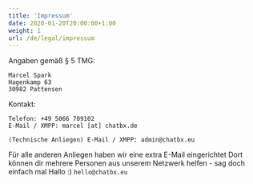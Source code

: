 ```yaml
---
title: 'Impressum'
date: 2020-01-20T20:00:00+1:00
weight: 1
url: /de/legal/impressum
---
```


Angaben gemäß § 5 TMG:
<!--more-->
```
Marcel Spark
Hagenkamp 63
30982 Pattensen
```

Kontakt:
```
Telefon: +49 5066 709102
E-Mail / XMPP: marcel [at] chatbx.de

(Technische Anliegen) E-Mail / XMPP: admin@chatbx.eu
```

Für alle anderen Anliegen haben wir eine extra E-Mail eingerichtet Dort können dir mehrere Personen aus unserem Netzwerk helfen - sag doch einfach mal Hallo :) `hello@chatbx.eu`
